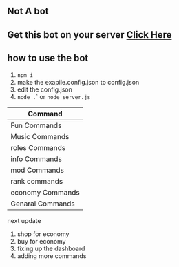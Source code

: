 ## Not A bot
## Get this bot on your server [Click Here](https://discord.com/oauth2/authorize?client_id=735698663027900470&scope=bot&permissions=8)


## how to use the bot 
1. ``npm i``
2.  make the exapile.config.json to config.json 
3. edit the config.json
4. ``node .``\` or ``node server.js``

|      Command      |  
|-------------------|
|  Fun Commands     |
|  Music Commands   |          
|  roles Commands   |          
|  info Commands    |
|  mod Commands     | 
|  rank commands    |
| economy Commands  |         
| Genaral Commands  |                       

next update 
1. shop for economy
2. buy for economy
3. fixing up the dashboard 
4. adding more commands 
                                                   
